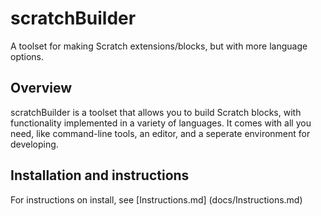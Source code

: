 # scratchBuilder
A toolset for making Scratch extensions/blocks, but with more language options.

## Overview
scratchBuilder is a toolset that allows you to build Scratch blocks, with functionality implemented in a variety of languages. It comes with all you need, like command-line tools, an editor, and a seperate environment for developing. 

## Installation and instructions
For instructions on install, see [Instructions.md] (docs/Instructions.md)
